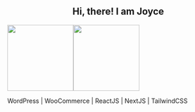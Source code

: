 <div align="center">
  <h2> 
    Hi, there! I am Joyce
  </h2>
</div>

<a><img height="150px" src="https://github-readme-stats.vercel.app/api?username=daonham&show_icons=true&bg_color=30,e96443,904e95&title_color=fff&text_color=fff&icon_color=fff" /><!-- wi*quL3fcV --><img height="150px" src="https://github-readme-stats.vercel.app/api/top-langs/?username=daonham&hide=html&hide_title=true&hide_border=true&layout=compact&langs_count=7&exclude_repo=comp426,Redventures-Movie-Quotes&text_color=000&icon_color=fff&bg_color=30,e96443,904e95&theme=graywhite" /></a>

WordPress | WooCommerce | ReactJS | NextJS | TailwindCSS
